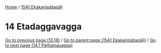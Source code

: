 
[Home](/) / [15A1 Ekakanipātapāḷi](../15A1.md)

# 14 Etadaggavagga


[Go to previous page (13.18)](13/13.18.md) / [Go to parent page (15A1 Ekakanipātapāḷi)](0.md) / [Go to next page (14.1 Paṭhamavagga)](14/14.1.md)


